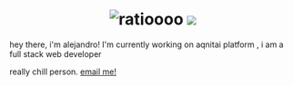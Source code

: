 
<h1 align="center">
 <img src="https://raw.githubusercontent.com/vqlntne/vqlntne/main/hi.svg" alt="ratioooo" />
 <img src="https://skillicons.dev/icons?i=js,gcp,aws,nodejs,discord,cloudflare,bots,express,html,css,vscode,materialui,tailwind,firebase,guilded,twitter" />
 
</h1>
hey there, i'm alejandro! I'm currently working on aqnitai platform , i am a full stack web developer

really chill person. [email me!](mailto:aljndaro@aqnitai.xyz)
